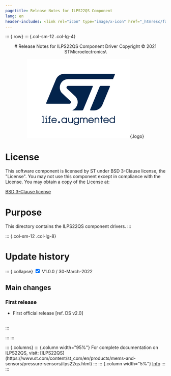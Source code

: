 ```yaml
---
pagetitle: Release Notes for ILPS22QS Component
lang: en
header-includes: <link rel="icon" type="image/x-icon" href="_htmresc/favicon.png" />
---
```


::: {.row}
::: {.col-sm-12 .col-lg-4}

<center>
# Release Notes for ILPS22QS Component Driver
Copyright &copy; 2021 STMicroelectronics\

[![ST logo](_htmresc/st_logo_2020.png)](https://www.st.com){.logo}
</center>

# License

This software component is licensed by ST under BSD 3-Clause license, the "License".
You may not use this component except in compliance with the License. You may obtain a copy of the License at:

[BSD 3-Clause license](https://opensource.org/licenses/BSD-3-Clause)

# Purpose

This directory contains the ILPS22QS component drivers.
:::

::: {.col-sm-12 .col-lg-8}
# Update history

::: {.collapse}
<input type="checkbox" id="collapse-section1" checked aria-hidden="true">
<label for="collapse-section1" aria-hidden="true">V1.0.0 / 30-March-2022</label>
<div>			

## Main changes

### First release

- First official release [ref. DS v2.0]

##

</div>
:::

:::
:::

<footer class="sticky">
::: {.columns}
::: {.column width="95%"}
For complete documentation on ILPS22QS,
visit:
[ILPS22QS](https://www.st.com/content/st_com/en/products/mems-and-sensors/pressure-sensors/ilps22qs.html)
:::
::: {.column width="5%"}
<abbr title="Based on template cx566953 version 2.0">Info</abbr>
:::
:::
</footer>
